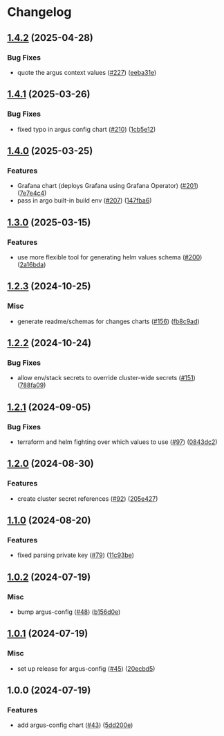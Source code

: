 # Changelog

## [1.4.2](https://github.com/chanzuckerberg/argo-helm-charts/compare/argus-config-v1.4.1...argus-config-v1.4.2) (2025-04-28)


### Bug Fixes

* quote the argus context values ([#227](https://github.com/chanzuckerberg/argo-helm-charts/issues/227)) ([eeba31e](https://github.com/chanzuckerberg/argo-helm-charts/commit/eeba31ebb93d116e0e8dc7a9e72f089947bee1c0))

## [1.4.1](https://github.com/chanzuckerberg/argo-helm-charts/compare/argus-config-v1.4.0...argus-config-v1.4.1) (2025-03-26)


### Bug Fixes

* fixed typo in argus config chart ([#210](https://github.com/chanzuckerberg/argo-helm-charts/issues/210)) ([1cb5e12](https://github.com/chanzuckerberg/argo-helm-charts/commit/1cb5e1254ea873353d3d62db774fb3a2be3dd211))

## [1.4.0](https://github.com/chanzuckerberg/argo-helm-charts/compare/argus-config-v1.3.0...argus-config-v1.4.0) (2025-03-25)


### Features

* Grafana chart (deploys Grafana using Grafana Operator) ([#201](https://github.com/chanzuckerberg/argo-helm-charts/issues/201)) ([7e7e4c4](https://github.com/chanzuckerberg/argo-helm-charts/commit/7e7e4c457ffe97a952fdfcd2ac0376a2b9c94cd3))
* pass in argo built-in build env ([#207](https://github.com/chanzuckerberg/argo-helm-charts/issues/207)) ([147fba6](https://github.com/chanzuckerberg/argo-helm-charts/commit/147fba65a5bf7230668625a5fafe50d057ef8f53))

## [1.3.0](https://github.com/chanzuckerberg/argo-helm-charts/compare/argus-config-v1.2.3...argus-config-v1.3.0) (2025-03-15)


### Features

* use more flexible tool for generating helm values schema ([#200](https://github.com/chanzuckerberg/argo-helm-charts/issues/200)) ([2a16bda](https://github.com/chanzuckerberg/argo-helm-charts/commit/2a16bda9cef52c527b23dfa57518fd09b75d1b9f))

## [1.2.3](https://github.com/chanzuckerberg/argo-helm-charts/compare/argus-config-v1.2.2...argus-config-v1.2.3) (2024-10-25)


### Misc

* generate readme/schemas for changes charts ([#156](https://github.com/chanzuckerberg/argo-helm-charts/issues/156)) ([fb8c9ad](https://github.com/chanzuckerberg/argo-helm-charts/commit/fb8c9adfeaac1c24f6374a0d62bb7d070649c56d))

## [1.2.2](https://github.com/chanzuckerberg/argo-helm-charts/compare/argus-config-v1.2.1...argus-config-v1.2.2) (2024-10-24)


### Bug Fixes

* allow env/stack secrets to override cluster-wide secrets ([#151](https://github.com/chanzuckerberg/argo-helm-charts/issues/151)) ([788fa09](https://github.com/chanzuckerberg/argo-helm-charts/commit/788fa09bcee21e04581c462c074ec41972e518b5))

## [1.2.1](https://github.com/chanzuckerberg/argo-helm-charts/compare/argus-config-v1.2.0...argus-config-v1.2.1) (2024-09-05)


### Bug Fixes

* terraform and helm fighting over which values to use ([#97](https://github.com/chanzuckerberg/argo-helm-charts/issues/97)) ([0843dc2](https://github.com/chanzuckerberg/argo-helm-charts/commit/0843dc27a0a431385ba389382e84fd5864ed43fe))

## [1.2.0](https://github.com/chanzuckerberg/argo-helm-charts/compare/argus-config-v1.1.0...argus-config-v1.2.0) (2024-08-30)


### Features

* create cluster secret references ([#92](https://github.com/chanzuckerberg/argo-helm-charts/issues/92)) ([205e427](https://github.com/chanzuckerberg/argo-helm-charts/commit/205e427911d35d6288b97d11abb1095f1dc04ce0))

## [1.1.0](https://github.com/chanzuckerberg/argo-helm-charts/compare/argus-config-v1.0.2...argus-config-v1.1.0) (2024-08-20)


### Features

* fixed parsing private key ([#79](https://github.com/chanzuckerberg/argo-helm-charts/issues/79)) ([11c93be](https://github.com/chanzuckerberg/argo-helm-charts/commit/11c93be6661b61d8d16c624b97636af4522540ae))

## [1.0.2](https://github.com/chanzuckerberg/argo-helm-charts/compare/argus-config-v1.0.1...argus-config-v1.0.2) (2024-07-19)


### Misc

* bump argus-config ([#48](https://github.com/chanzuckerberg/argo-helm-charts/issues/48)) ([b156d0e](https://github.com/chanzuckerberg/argo-helm-charts/commit/b156d0e0a480d68c1c67ef0828d562849022f148))

## [1.0.1](https://github.com/chanzuckerberg/argo-helm-charts/compare/argus-config-v1.0.0...argus-config-v1.0.1) (2024-07-19)


### Misc

* set up release for argus-config ([#45](https://github.com/chanzuckerberg/argo-helm-charts/issues/45)) ([20ecbd5](https://github.com/chanzuckerberg/argo-helm-charts/commit/20ecbd5992a02402add713d98b869e85a41bbd75))

## 1.0.0 (2024-07-19)


### Features

* add argus-config chart ([#43](https://github.com/chanzuckerberg/argo-helm-charts/issues/43)) ([5dd200e](https://github.com/chanzuckerberg/argo-helm-charts/commit/5dd200e8373251410780264b34c26e1e823d9af9))
